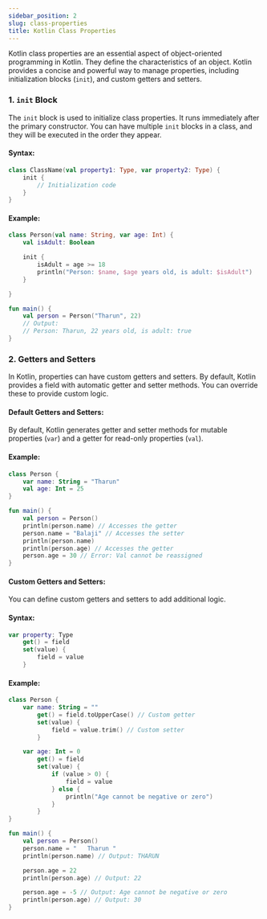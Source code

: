```yaml
---
sidebar_position: 2
slug: class-properties
title: Kotlin Class Properties
---
```


Kotlin class properties are an essential aspect of object-oriented programming in Kotlin. They define the characteristics of an object. Kotlin provides a concise and powerful way to manage properties, including initialization blocks (`init`), and custom getters and setters. 

### 1. `init` Block

The `init` block is used to initialize class properties. It runs immediately after the primary constructor. You can have multiple `init` blocks in a class, and they will be executed in the order they appear.

#### **Syntax**:
```kotlin
class ClassName(val property1: Type, var property2: Type) {
    init {
        // Initialization code
    }
}
```

#### **Example**:
```kotlin
class Person(val name: String, var age: Int) {
    val isAdult: Boolean

    init {
        isAdult = age >= 18
        println("Person: $name, $age years old, is adult: $isAdult")
    }

}

fun main() {
    val person = Person("Tharun", 22)
    // Output: 
    // Person: Tharun, 22 years old, is adult: true
}
```

### 2. Getters and Setters

In Kotlin, properties can have custom getters and setters. By default, Kotlin provides a field with automatic getter and setter methods. You can override these to provide custom logic.

#### **Default Getters and Setters**:
By default, Kotlin generates getter and setter methods for mutable properties (`var`) and a getter for read-only properties (`val`).

#### **Example**:
```kotlin
class Person {
    var name: String = "Tharun"
    val age: Int = 25
}

fun main() {
    val person = Person()
    println(person.name) // Accesses the getter
    person.name = "Balaji" // Accesses the setter
    println(person.name)
    println(person.age) // Accesses the getter
    person.age = 30 // Error: Val cannot be reassigned
}
```

#### **Custom Getters and Setters**:
You can define custom getters and setters to add additional logic.

#### **Syntax**:
```kotlin
var property: Type
    get() = field
    set(value) {
        field = value
    }
```

#### **Example**:
```kotlin
class Person {
    var name: String = ""
        get() = field.toUpperCase() // Custom getter
        set(value) {
            field = value.trim() // Custom setter
        }

    var age: Int = 0
        get() = field
        set(value) {
            if (value > 0) {
                field = value
            } else {
                println("Age cannot be negative or zero")
            }
        }
}

fun main() {
    val person = Person()
    person.name = "   Tharun "
    println(person.name) // Output: THARUN

    person.age = 22
    println(person.age) // Output: 22

    person.age = -5 // Output: Age cannot be negative or zero
    println(person.age) // Output: 30
}
```



